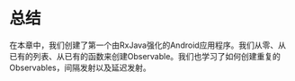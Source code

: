 # 总结

在本章中，我们创建了第一个由RxJava强化的Android应用程序。我们从零、从已有的列表、从已有的函数来创建Observable。我们也学习了如何创建重复的Observables，间隔发射以及延迟发射。